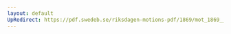 ```yaml
---
layout: default
UpRedirect: https://pdf.swedeb.se/riksdagen-motions-pdf/1869/mot_1869__ak__00152/mot_1869__ak__00152_002.pdf
---
```

